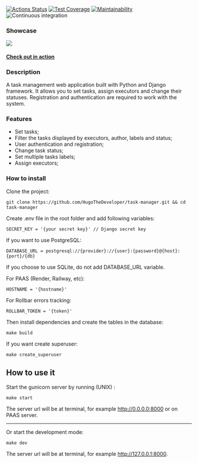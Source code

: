 [![Actions Status](https://github.com/HugoTheDeveloper/python-project-52/actions/workflows/hexlet-check.yml/badge.svg)](https://github.com/HugoTheDeveloper/python-project-52/actions)
[![Test Coverage](https://api.codeclimate.com/v1/badges/4ccf310a748e8bc57f36/test_coverage)](https://codeclimate.com/github/HugoTheDeveloper/task-manager/test_coverage)
[![Maintainability](https://api.codeclimate.com/v1/badges/4ccf310a748e8bc57f36/maintainability)](https://codeclimate.com/github/HugoTheDeveloper/task-manager/maintainability)
![Continuous integration](https://github.com/HugoTheDeveloper/task-manager/actions/workflows/continious-integration.yml/badge.svg)

### Showcase
![](https://github.com/HugoTheDeveloper/python-project-83/blob/main/showcases/task-manager-showcase.gif)

#### [Check out in action](https://task-manager-s0wy.onrender.com)

### Description

A task management web application built with Python
and Django framework. It allows you to set
tasks, assign executors and change their statuses. Registration and
authentication are required to work with the system.

### Features

* Set tasks;
* Filter the tasks displayed by executors, author, labels and status;
* User authentication and registration;
* Change task status;
* Set multiple tasks labels;
* Assign executors;

### How to install

Clone the project:

    git clone https://github.com/HugoTheDeveloper/task-manager.git && cd task-manager

Create .env file in the root folder and add following variables:

    SECRET_KEY = '{your secret key}' // Django secret key

If you want to use PostgreSQL:
    
    DATABASE_URL = postgresql://{provider}://{user}:{password}@{host}:{port}/{db}

If you choose to use SQLite, do not add DATABASE_URL variable.

For PAAS (Render, Railway, etc):

    HOSTNAME = '{hostname}'

For Rollbar errors tracking:

    ROLLBAR_TOKEN = '{token}'

Then install dependencies and create the tables in the database:
  
    make build

If you want create superuser:

    make create_superuser

## How to use it

Start the gunicorn server by running (UNIX) :

    make start

The server url will be at terminal, for example http://0.0.0.0:8000 or on PAAS server.
___________
Or start the development mode:

    make dev

The server url will be at terminal, for example http://127.0.0.1:8000.
